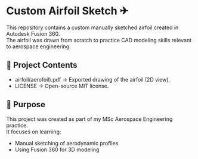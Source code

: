# Custom Airfoil Sketch ✈

This repository contains a custom manually sketched airfoil created in Autodesk Fusion 360.  
The airfoil was drawn from scratch to practice CAD modeling skills relevant to aerospace engineering.

## 📂 Project Contents
- airfoil(aerofoil).pdf → Exported drawing of the airfoil (2D view).  
- LICENSE → Open-source MIT license.  

## 🎯 Purpose
This project was created as part of my MSc Aerospace Engineering practice.  
It focuses on learning:
- Manual sketching of aerodynamic profiles  
- Using Fusion 360 for 3D modeling  
